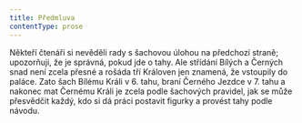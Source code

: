 ```yaml
---
title: Předmluva
contentType: prose
---
```


Někteří čtenáři si nevěděli rady s šachovou úlohou na předchozí straně; upozorňuji, že je správná, pokud jde o tahy. Ale střídání Bílých a Černých snad není zcela přesné a rošáda tří Královen jen znamená, že vstoupily do paláce. Zato šach Bílému Králi v 6. tahu, braní Černého Jezdce v 7. tahu a nakonec mat Černému Králi je zcela podle šachových pravidel, jak se může přesvědčit každý, kdo si dá práci postavit figurky a provést tahy podle návodu.
